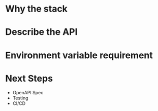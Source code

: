 # Why the stack

# Describe the API

# Environment variable requirement

# Next Steps

- OpenAPI Spec
- Testing
- CI/CD
